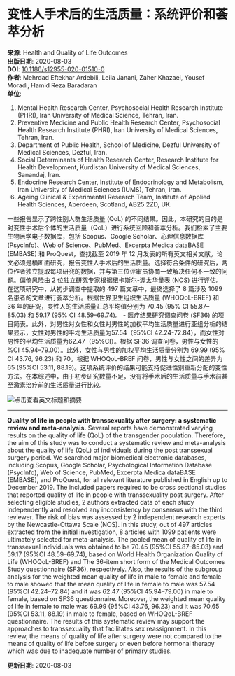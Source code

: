 # 变性人手术后的生活质量：系统评价和荟萃分析

**来源**: Health and Quality of Life Outcomes  
**出版日期**: 2020-08-03  
**DOI**: [10.1186/s12955-020-01510-0](https://doi.org/10.1186/s12955-020-01510-0)  
**作者**: Mehrdad Eftekhar Ardebili, Leila Janani, Zaher Khazaei, Yousef Moradi, Hamid Reza Baradaran  
**单位**: 
1. Mental Health Research Center, Psychosocial Health Research Institute (PHRI), Iran University of Medical Science, Tehran, Iran.
2. Preventive Medicine and Public Health Research Center, Psychosocial Health Research Institute (PHRI), Iran University of Medical Sciences, Tehran, Iran.
3. Department of Public Health, School of Medicine, Dezful University of Medical Sciences, Dezful, Iran.
4. Social Determinants of Health Research Center, Research Institute for Health Development, Kurdistan University of Medical Sciences, Sanandaj, Iran.
5. Endocrine Research Center, Institute of Endocrinology and Metabolism, Iran University of Medical Sciences (IUMS), Tehran, Iran.
6. Ageing Clinical & Experimental Research Team, Institute of Applied Health Sciences, Aberdeen, Scotland, AB25 2ZD, UK.

一些报告显示了跨性别人群生活质量 (QoL) 的不同结果。因此，本研究的目的是对变性手术后个体的生活质量（QoL）进行系统回顾和荟萃分析。我们检索了主要生物医学电子数据库，包括 Scopus、Google Scholar、心理信息数据库 (PsycInfo)、Web of Science、PubMed、Excerpta Medica dataBASE (EMBASE) 和 ProQuest，查找截至 2019 年 12 月发表的所有英文相关文献。论文必须是横断面研究，报告变性人手术后的生活质量。选择符合条件的研究后，两位作者独立提取每项研究的数据，并与第三位评审员协商一致解决任何不一致的问题。偏倚风险由 2 位独立研究专家根据纽卡斯尔-渥太华量表 (NOS) 进行评估。在这项研究中，从初步调查中提取的 497 篇文章中，最终选择了 8 篇涉及 1099 名患者的文章进行荟萃分析。根据世界卫生组织生活质量 (WHOQoL-BREF) 和 36 年的研究，变性人的生活质量汇总平均值分别为 70.45 (95% CI 55.87–85.03) 和 59.17 (95% CI 48.59–69.74)。 - 医疗结果研究调查问卷 (SF36) 的项目简表。此外，对男性对女性和女性对男性的加权平均生活质量进行亚组分析的结果显示，女性对男性的平均生活质量为57.54（95%CI 42.24-72.84），而女性对男性的平均生活质量为62.47（95%CI）。根据 SF36 调查问卷，男性与女性的 %CI 45.94–79.00）。此外，女性与男性的加权平均生活质量分别为 69.99 (95% CI 43.76, 96.23) 和 70。根据 WHOQoL-BREF 问卷，男性与女性之间的差异为 65 (95%CI 53.11, 88.19)。这项系统评价的结果可能支持促进性别重新分配的变性方法。在本综述中，由于初步研究数量不足，没有将手术后的生活质量与手术前甚至激素治疗前的生活质量进行比较。

![点击查看英文标题和摘要](https://scdn.x-mol.com/jcss/images/paperTranslation.png)

---

**Quality of life in people with transsexuality after surgery: a systematic review and meta-analysis.** Several reports have demonstrated varying results on the quality of life (QoL) of the transgender population. Therefore, the aim of this study was to conduct a systematic review and meta-analysis about the quality of life (QoL) of individuals during the post transsexual surgery period. We searched major biomedical electronic databases, including Scopus, Google Scholar, Psychological Information Database (PsycInfo), Web of Science, PubMed, Excerpta Medica dataBASE (EMBASE), and ProQuest, for all relevant literature published in English up to December 2019. The included papers required to be cross sectional studies that reported quality of life in people with transsexuality post surgery. After selecting eligible studies, 2 authors extracted data of each study independently and resolved any inconsistency by consensus with the third reviewer. The risk of bias was assessed by 2 independent research experts by the Newcastle-Ottawa Scale (NOS). In this study, out of 497 articles extracted from the initial investigation, 8 articles with 1099 patients were ultimately selected for meta-analysis. The pooled mean of quality of life in transsexual individuals was obtained to be 70.45 (95%CI 55.87–85.03) and 59.17 (95%CI 48.59–69.74), based on World Health Organization Quality of Life (WHOQoL-BREF) and The 36-item short form of the Medical Outcomes Study questionnaire (SF36), respectively. Also, the results of the subgroup analysis for the weighted mean quality of life in male to female and female to male showed that the mean quality of life in female to male was 57.54 (95%CI 42.24–72.84) and it was 62.47 (95%CI 45.94–79.00) in male to female, based on SF36 questionnaire. Moreover, the weighted mean quality of life in female to male was 69.99 (95%CI 43.76, 96.23) and it was 70.65 (95%CI 53.11, 88.19) in male to female, based on WHOQoL-BREF questionnaire. The results of this systematic review may support the approaches to transsexuality that facilitates sex reassignment. In this review, the means of quality of life after surgery were not compared to the means of quality of life before surgery or even before hormonal therapy which was due to inadequate number of primary studies.

**更新日期**: 2020-08-03 